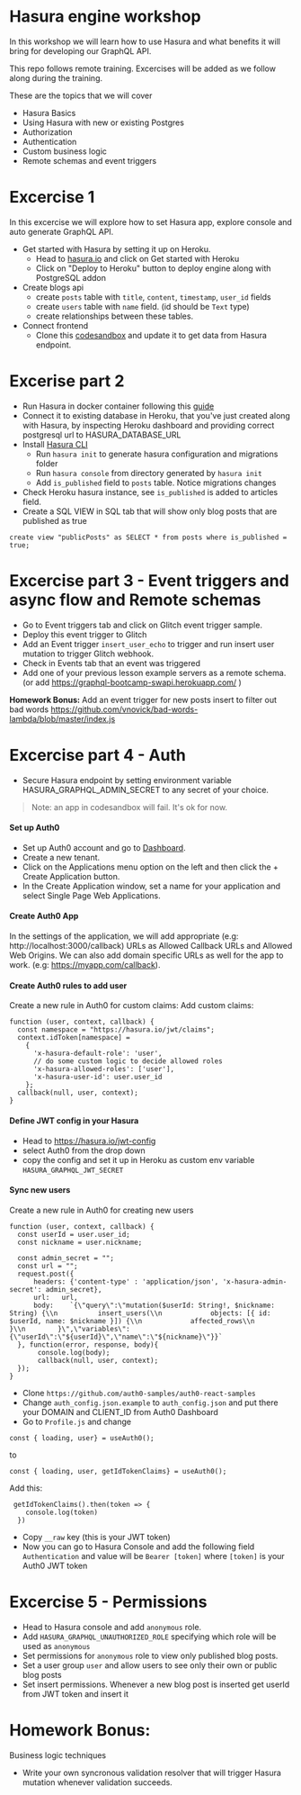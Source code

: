 # Hasura engine workshop

In this workshop we will learn how to use Hasura and what benefits it will bring for developing our GraphQL API.

This repo follows remote training. Excercises will be added as we follow along during the training. 

These are the topics that we will cover
- Hasura Basics
- Using Hasura with new or existing Postgres
- Authorization
- Authentication
- Custom business logic
- Remote schemas and event triggers

# Excercise 1

In this excercise we will explore how to set Hasura app, explore console and auto generate GraphQL API. 

- Get started with Hasura by setting it up on Heroku. 
  - Head to [hasura.io](https://hasura.io) and click on Get started with Heroku
  - Click on "Deploy to Heroku" button to deploy engine along with PostgreSQL addon
- Create blogs api
  - create `posts` table with `title`, `content`, `timestamp`, `user_id` fields
  - create `users` table with `name` field. (id should be `Text` type)
  - create relationships between these tables. 
- Connect frontend
  - Clone this [codesandbox](https://codesandbox.io/s/hasura-workshop-excercise3-5bo4g) and update it to get data from Hasura endpoint. 

# Excerise part 2

- Run Hasura in docker container following this [guide](https://hasura.io/docs/1.0/graphql/manual/deployment/docker/index.html)
- Connect it to existing database in Heroku, that you've just created along with Hasura, 
by inspecting Heroku dashboard and providing correct postgresql url to HASURA_DATABASE_URL
- Install [Hasura CLI](https://hasura.io/docs/1.0/graphql/manual/hasura-cli/hasura.html#hasura)
  - Run `hasura init` to generate hasura configuration and migrations folder
  - Run `hasura console` from directory generated by `hasura init`
  - Add `is_published` field to `posts` table. Notice migrations changes
- Check Heroku hasura instance, see `is_published` is added to articles field. 
- Create a SQL VIEW in SQL tab that will show only blog posts that are published as true
```
create view "publicPosts" as SELECT * from posts where is_published = true;
```

# Excercise part 3 - Event triggers and async flow and Remote schemas

- Go to Event triggers tab and click on Glitch event trigger sample. 
- Deploy this event trigger to Glitch
- Add an Event trigger `insert_user_echo` to trigger and run insert user mutation to trigger Glitch webhook.
- Check in Events tab that an event was triggered
- Add one of your previous lesson example servers as a remote schema. (or add https://graphql-bootcamp-swapi.herokuapp.com/
)

**Homework Bonus:** Add an event trigger for new posts insert to filter out bad words https://github.com/vnovick/bad-words-lambda/blob/master/index.js

# Excercise part 4 - Auth
- Secure Hasura endpoint by setting environment variable HASURA_GRAPHQL_ADMIN_SECRET to any secret of your choice. 
> Note: an app in codesandbox will fail. It's ok for now.

#### Set up Auth0
- Set up Auth0 account and go to [Dashboard](https://manage.auth0.com/).
- Create a new tenant.
- Click on the Applications menu option on the left and then click the + Create Application button.
- In the Create Application window, set a name for your application and select Single Page Web Applications. 

#### Create Auth0 App

In the settings of the application, we will add appropriate (e.g: http://localhost:3000/callback) URLs as Allowed Callback URLs and Allowed Web Origins. We can also add domain specific URLs as well for the app to work. (e.g: https://myapp.com/callback).

#### Create Auth0 rules to add user

Create a new rule in Auth0 for custom claims:
Add custom claims: 
```
function (user, context, callback) {
  const namespace = "https://hasura.io/jwt/claims";
  context.idToken[namespace] = 
    { 
      'x-hasura-default-role': 'user',
      // do some custom logic to decide allowed roles
      'x-hasura-allowed-roles': ['user'],
      'x-hasura-user-id': user.user_id
    };
  callback(null, user, context);
}
```

#### Define JWT config in your Hasura
- Head to 
https://hasura.io/jwt-config
- select Auth0 from the drop down
- copy the config and set it up in Heroku as custom env variable `HASURA_GRAPHQL_JWT_SECRET`

#### Sync new users
Create a new rule in Auth0 for creating new users

```
function (user, context, callback) {
  const userId = user.user_id;
  const nickname = user.nickname;
  
  const admin_secret = "";
  const url = "";
  request.post({
      headers: {'content-type' : 'application/json', 'x-hasura-admin-secret': admin_secret},
      url:   url,
      body:    `{\"query\":\"mutation($userId: String!, $nickname: String) {\\n          insert_users(\\n            objects: [{ id: $userId, name: $nickname }]) {\\n            affected_rows\\n          }\\n        }\",\"variables\":{\"userId\":\"${userId}\",\"name\":\"${nickname}\"}}`
  }, function(error, response, body){
       console.log(body);
       callback(null, user, context);
  });
}
```

- Clone `https://github.com/auth0-samples/auth0-react-samples`
- Change `auth_config.json.example` to `auth_config.json` and put there your DOMAIN and CLIENT_ID from Auth0 Dashboard
- Go to `Profile.js` and change 

```
const { loading, user} = useAuth0();
```
to 

```
const { loading, user, getIdTokenClaims} = useAuth0();
```

Add this:

```
 getIdTokenClaims().then(token => {
    console.log(token)
  })
```
- Copy `__raw` key (this is your JWT token)
- Now you can go to Hasura Console and add the following field
`Authentication` and value will be `Bearer [token]` where `[token]` is your Auth0 JWT token



# Excercise 5 - Permissions

- Head to Hasura console and add `anonymous` role.
- Add `HASURA_GRAPHQL_UNAUTHORIZED_ROLE` specifying which role will be used as `anonymous`
- Set permissions for `anonymous` role to view only published blog posts.
- Set a user group `user` and allow users to see only their own or public blog posts
- Set insert permissions. Whenever a new blog post is inserted get userId from JWT token and insert it


# Homework Bonus:
Business logic techniques
- Write your own syncronous validation resolver that will trigger Hasura mutation whenever validation succeeds.




